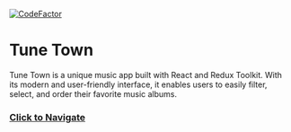 [![CodeFactor](https://www.codefactor.io/repository/github/orcungurer/tunetown/badge)](https://www.codefactor.io/repository/github/orcungurer/tunetown)

# Tune Town
Tune Town is a unique music app built with React and Redux Toolkit. With its modern and user-friendly interface, it enables users to easily filter, select, and order their favorite music albums.
### [Click to Navigate](https://orcungurer.github.io/tunetown/)